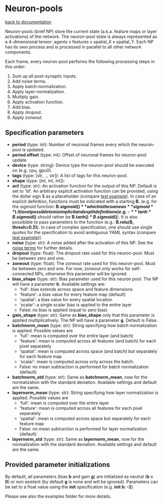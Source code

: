 Neuron-pools
============
[back to documentation](README.md)

Neuron-pools (brief NP) store the current state (a.k.a. feature maps or layer activations) of the network. The neuron-pool state is always represented as a 4-dimensional tensor: agents x features x spatial_X x spatial_Y. Each NP has its own process and is processed in parallel to all other network components.

Each frame, every neuron-pool performs the following processing steps in this order:

1) Sum up all post-synaptic inputs.
2) Add noise terms.
3) Apply batch-normalization.
4) Apply layer-normalization.
5) Multiply gain.
4) Apply activation function.
5) Add bias.
6) Apply dropout.
7) Apply zoneout.


Specification parameters
------------------------

* **period** (type: int): Number of neuronal frames every which the neuron-pool is updated.
* **period offset** (type: int): Offset of neuronal frames for neuron-pool update.
* **device** (type: string): Device type the neuron-pool should be executed on (e.g. cpu, gpu0).
* **tags** (type: [str, .., str]): A list of tags for this neuron-pool.
* **shape** (type: [int, int, int]):
* **act** (type: str): An activation function for the output of this NP. Default is set to 'Id'. An arbitrary explicit activation function can be provided, using the dollar sign $ as a placeholder (compare [test example](../examples/test_np_activations.st_graph)). In case of an explicit definition, functions must be indicated with a starting **B.** (e.g. for the sigmoid function: **B.sigmoid($)** which is the same as **sigmoid**). It is not possible to mix implicit and explit definitions (e.g.: **tanh * B.sigmoid($)** should rather be **B.tanh($) * B.sigmoid($)**). It is also possibible to pass parameters to the function (e.g.: **B.relu($, thresh=0.5)**). In case of complex specification, one should use single quotes for the specification to avoid ambiguous YAML syntax (compare [test example](../examples/test_np_activation_spiky.st_graph))).
* **noise** (type: str): A noise added after the activation of this NP. See the [noise terms](noise_terms.md) for further details.
* **dropout** (type: float): The dropout rate used for this neuron-pool. Must be between zero and one.
* **zoneout** (type: float): The zoneout rate used for this neuron-pool. Must be between zero and one. For now, zoneout only works for self-connected NPs, otherwise this parameter will be ignored.
* **bias_shape** (type: str): Bias parameter used for this neuron pool. The NP will have a parameter **b**. Available settings are:
	* 'full': bias extends across space and feature dimensions
	* 'feature': a bias value for every feature map (default)
	* 'spatial': a bias value for every spatial location
	* 'scalar': a single scalar bias is applied to the entire layer
	* False: no bias is applied (equal to zero bias)
* **gain_shape** (type: str): Same as **bias_shape** only that this parameter is applied multiplicatively. The NP will have a parameter **g**. Default is False.
* **batchnorm_mean** (type: str): String specifying how batch normalization is applied. Possible values are 
	* 'full': mean is computed over the entire layer (and batch)
	* 'feature': mean is computed across all features (and batch) for each pixel separately
	* 'spatial': mean is computed across space (and batch) but separately for each feature map
	* 'scalar': mean is computed across only across the batch.
	* False: no mean subtraction is performed for batch normalization (default)
* **batchnorm_std** (type: str): Same as **batchnorm_mean**, now for the normalization with the standard deviation. Available settings and default are the same.
* **layernorm_mean** (type: str): String specifying how layer normalization is applied. Possible values are 
	* 'full': mean is computed over the entire layer
	* 'feature': mean is computed across all features for each pixel separately
	* 'spatial': mean is computed across space but separately for each feature map
	* False: no mean subtraction is performed for layer normalization (default)
* **layernorm_std** (type: str): Same as **layernorm_mean**, now for the normalization with the standard deviation. Available settings and default are the same.



Provided parameter initializations
----------------------------------

By default, all parameters (bias **b** and gain **g**) are initialized as neutral (**b = 0**) or non existent (by default **g** is none and will be ignored). Parameters can be set to a float value using the **init** specification (e.g. **init b: -2**). 



Please see also the examples folder for more details.
